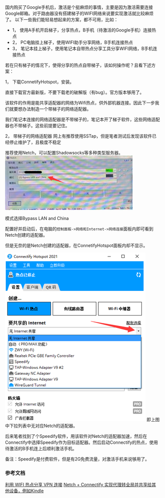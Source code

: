 国内购买了Google手机后，激活是个挺麻烦的事情，主要是因为激活需要连接Google邮箱。对于路由器没有搭建梯子的WIFI网络来说要实现激活就比较麻烦了。
以下一些我们能轻易想起来的方案，都不可用，比如：
- 1，	使用A手机开启梯子，分享热点，B手机（待激活的Google手机）连接热点
- 2，	PC电脑挂上梯子，使用WIFI助手分享网络，B手机连接热点
- 3，	笔记本挂上梯子，使用笔记本自带热点分享工具分享WIFI网络，B手机连接热点

若在只有梯子的情况下，使得分享的热点自带梯子，该如何操作呢？且看下述方案：

1，	下载ConnetifyHotspot，安装。

直接下载官方最新版，不要下载老的破解版（有bug）。官方版本够用了。

该软件的作用是能共享适配器的网络为Wifi热点，供外部机器连接。因此下一步我们就要想办法制造一个带梯子的网络适配器。

我们笔记本连接的网络适配器是不带梯子的，笔记本开了梯子软件，这些网络适配器也不带梯子。这些前提要记住。

2，	带梯子的网络适配器
网上有推荐使用SSTap，但是笔者测试后发现该软件已经停止维护了，且极度不稳定


推荐使用Netch，可以配置Shadowsocks等多种类型服务器。
![](https://raw.githubusercontent.com/iningwei/SelfPictureHost/master/Blog/xx-20211024-1.png)

模式选择Bypass LAN and China

配置好并启动后，在电脑的``控制面板->网络和Internet->网络连接``面板内即可看到Netch创建的适配器。

但是无奈的是Netch创建的适配器，在ConnetifyHotspot面板内却不显示。
 
![](https://raw.githubusercontent.com/iningwei/SelfPictureHost/master/Blog/xx-20211024-2.png)
即上图中下拉列表中无对应Netch的适配器。

后来笔者找到了个Speedify软件，用该软件对Netch的适配器加速，然后在Connectify中选择Speedify作为目标适配器。然后启动Connectify的热点，使用待激活的B手机连上后顺利激活手机。

备注：Speedify是付费软件，但是有2G免费流量，对激活手机来说够用了。



### 参考文档
[利用 WIFI 热点分享 VPN 连接](https://www.10101.io/2018/12/16/share-vpn-connection-over-wifi)
[Netch + Connectify 实现代理转全局并共享给其他设备，例如Kindle](https://blog.csdn.net/qq_54020083/article/details/113948224)

